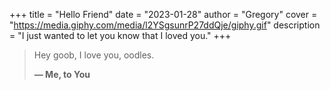 +++
title = "Hello Friend"
date = "2023-01-28"
author = "Gregory"
cover = "https://media.giphy.com/media/l2YSgsunrP27ddQje/giphy.gif"
description = "I just wanted to let you know that I loved you."
+++

> Hey goob, I love you, oodles.
>
> **— Me, to You**


